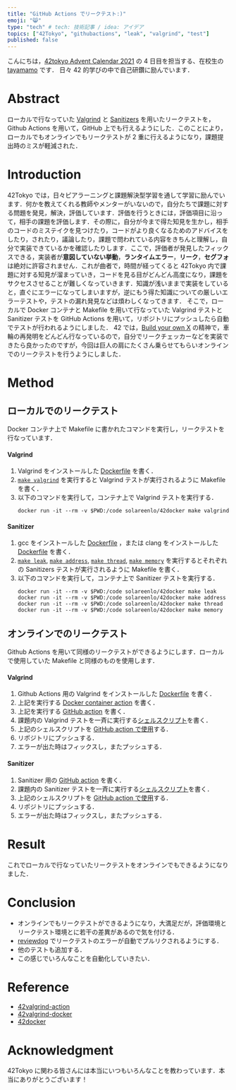 ```yaml
---
title: "GitHub Actions でリークテスト:)"
emoji: "😸"
type: "tech" # tech: 技術記事 / idea: アイデア
topics: ["42Tokyo", "githubactions", "leak", "valgrind", "test"]
published: false
---
```


こんにちは，[42tokyo Advent Calendar 2021](https://qiita.com/advent-calendar/2021/42tokyo) の 4 日目を担当する、在校生の [tayamamo](https://profile.intra.42.fr/users/tayamamo) です．
日々 42 的学びの中で自己研鑽に励んでいます．


# Abstract
ローカルで行なっていた [Valgrind](https://valgrind.org/) と [Sanitizers](https://github.com/google/sanitizers) を用いたリークテストを，Github Actions を用いて，GitHub 上でも行えるようにした．このことにより，ローカルでもオンラインでもリークテストが 2 重に行えるようになり，課題提出時のミスが軽減された．


# Introduction
42Tokyo では，日々ピアラーニングと課題解決型学習を通して学習に励んでいます．何かを教えてくれる教師やメンターがいないので，自分たちで課題に対する問題を発見，解決，評価しています．評価を行うときには，評価項目に沿って，相手の課題を評価します．その際に，自分が今まで得た知見を生かし，相手のコードのミステイクを見つけたり，コードがより良くなるためのアドバイスをしたり，されたり，議論したり，課題で問われている内容をきちんと理解し，自分で実装できているかを確認したりします．ここで，評価者が発見したフィックスできる，実装者が**意図していない挙動**，**ランタイムエラー**，**リーク**，**セグフォ**は絶対に許容されません．これが曲者で，時間が経ってくると 42Tokyo 内で課題に対する知見が溜まっていき，コードを見る目がどんどん高度になり，課題をサクセスさせることが難しくなっていきます．知識が浅いままで実装をしていると，直ぐにエラーになってしまいますが，逆にもう得た知識についての厳しいエラーテストや，テストの漏れ発見などは煩わしくなってきます．
そこで，ローカルで Docker コンテナと Makefile を用いて行なっていた Valgrind テストと Sanitizer テストを GitHub Actions を用いて，リポジトリにプッシュしたら自動でテストが行われるようにしました．
42 では，[Build your own X](https://github.com/danistefanovic/build-your-own-x) の精神で，車輪の再発明をどんどん行なっているので，自分でリークチェッカーなどを実装できたら良かったのですが，今回は巨人の肩にたくさん乗らせてもらいオンラインでのリークテストを行うようにしました．


# Method
## ローカルでのリークテスト
Docker コンテナ上で Makefile に書かれたコマンドを実行し，リークテストを行なっています．

#### Valgrind
1. Valgrind をインストールした [Dockerfile](https://github.com/solareenlo/42docker/blob/450676fb6b0174a351ee7226feab5a1480546801/Dockerfile#L11) を書く．
1. [`make valgrind`](https://github.com/solareenlo/42Old-CPP_Module_07/blob/2a3be991c06e3b457b7cca689863b77d654742cf/ex02/Makefile#L64) を実行すると Valgrind テストが実行されるように Makefile を書く．
1. 以下のコマンドを実行して，コンテナ上で Valgrind テストを実行する．
	```shell:Terminal
	docker run -it --rm -v $PWD:/code solareenlo/42docker make valgrind
	```

#### Sanitizer
1. gcc をインストールした [Dockerfile](https://github.com/solareenlo/42docker/blob/450676fb6b0174a351ee7226feab5a1480546801/Dockerfile#L10) ，または clang をインストールした [Dockerfile](https://github.com/solareenlo/42docker/blob/450676fb6b0174a351ee7226feab5a1480546801/Dockerfile#L16) を書く．
1. [`make leak`](https://github.com/solareenlo/42Old-CPP_Module_07/blob/85d0f4e2b5eeb21945bc5bbc0abea00babd31cc2/ex02/Makefile#L37), [`make address`](https://github.com/solareenlo/42Old-CPP_Module_07/blob/85d0f4e2b5eeb21945bc5bbc0abea00babd31cc2/ex02/Makefile#L41), [`make thread`](https://github.com/solareenlo/42Old-CPP_Module_07/blob/85d0f4e2b5eeb21945bc5bbc0abea00babd31cc2/ex02/Makefile#L45), [`make memory`](https://github.com/solareenlo/42Old-CPP_Module_07/blob/85d0f4e2b5eeb21945bc5bbc0abea00babd31cc2/ex02/Makefile#L49) を実行するとそれぞれの Sanitizers テストが実行されるように Makefile を書く．
1. 以下のコマンドを実行して，コンテナ上で Sanitizer テストを実行する．
	```shell:Terminal
	docker run -it --rm -v $PWD:/code solareenlo/42docker make leak
	docker run -it --rm -v $PWD:/code solareenlo/42docker make address
	docker run -it --rm -v $PWD:/code solareenlo/42docker make thread
	docker run -it --rm -v $PWD:/code solareenlo/42docker make memory
	```

## オンラインでのリークテスト
Github Actions を用いて同様のリークテストができるようにします．ローカルで使用していた Makefile と同様のものを使用します．

#### Valgrind
1. Github Actions 用の Valgrind をインストールした [Dockerfile](https://github.com/solareenlo/42valgrind-docker/blob/ab94cd3ece50e87aec0a8a1b287f3eab3bca40bf/Dockerfile#L10) を書く．
1. 上記を実行する [Docker container action](https://github.com/solareenlo/42valgrind-action/blob/70a2e79c6cc27ad850a962827130d82e4635d00b/action.yml#L16) を書く．
1. 上記を実行する [GitHub action](https://github.com/solareenlo/42Old-CPP_Module_07/blob/2a3be991c06e3b457b7cca689863b77d654742cf/.github/workflows/valgrind.yml#L18) を書く．
1. 課題内の Valgrind テストを一斉に実行する[シェルスクリプト](https://github.com/solareenlo/42Old-CPP_Module_07/blob/main/test/test_valgrind.sh)を書く．
1. 上記のシェルスクリプトを [GitHub action で使用](https://github.com/solareenlo/42Old-CPP_Module_07/blob/85d0f4e2b5eeb21945bc5bbc0abea00babd31cc2/.github/workflows/valgrind.yml#L20)する．
1. リポジトリにプッシュする．
1. エラーが出た時はフィックスし，またプッシュする．

#### Sanitizer
1. Sanitizer 用の [GitHub action](https://github.com/solareenlo/42Old-CPP_Module_07/blob/2a3be991c06e3b457b7cca689863b77d654742cf/.github/workflows/sanitizer.yml#L13) を書く．
1. 課題内の Sanitizer テストを一斉に実行する[シェルスクリプト](https://github.com/solareenlo/42Old-CPP_Module_07/blob/85d0f4e2b5eeb21945bc5bbc0abea00babd31cc2/test/test_sanitizer.sh#L2)を書く．
1. 上記のシェルスクリプトを [GitHub action で使用](https://github.com/solareenlo/42Old-CPP_Module_07/blob/85d0f4e2b5eeb21945bc5bbc0abea00babd31cc2/test/test_sanitizer.sh#L2)する．
1. リポジトリにプッシュする．
1. エラーが出た時はフィックスし，またプッシュする．


# Result
これでローカルで行なっていたリークテストをオンラインでもできるようになりました．


# Conclusion
- オンラインでもリークテストができるようになり，大満足だが，評価環境とリークテスト環境とに若干の差異があるので気を付ける．
- [reviewdog](https://github.com/reviewdog/reviewdog) でリークテストのエラーが自動でプルリクされるようにする．
- 他のテストも追加する．
- この感じでいろんなことを自動化していきたい．


# Reference
- [42valgrind-action](https://github.com/solareenlo/42valgrind-action)
- [42valgrind-docker](https://github.com/solareenlo/42valgrind-docker)
- [42docker](https://github.com/solareenlo/42docker)

# Acknowledgment
42Tokyo に関わる皆さんには本当にいつもいろんなことを教わっています．本当にありがとうございます！
